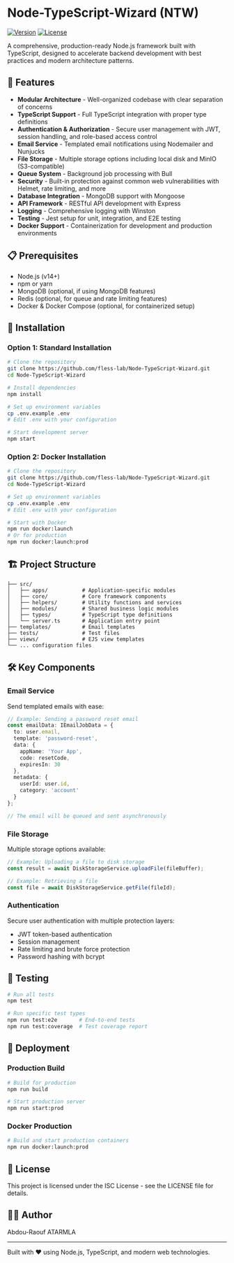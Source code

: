 # Node-TypeScript-Wizard (NTW)

[![Version](https://img.shields.io/badge/version-1.0.1-blue.svg)](https://github.com/fless-lab/Node-TypeScript-Wizard)
[![License](https://img.shields.io/badge/license-ISC-green.svg)](https://opensource.org/licenses/ISC)

A comprehensive, production-ready Node.js framework built with TypeScript, designed to accelerate backend development with best practices and modern architecture patterns.

## 🚀 Features

- **Modular Architecture** - Well-organized codebase with clear separation of concerns
- **TypeScript Support** - Full TypeScript integration with proper type definitions
- **Authentication & Authorization** - Secure user management with JWT, session handling, and role-based access control
- **Email Service** - Templated email notifications using Nodemailer and Nunjucks
- **File Storage** - Multiple storage options including local disk and MinIO (S3-compatible)
- **Queue System** - Background job processing with Bull
- **Security** - Built-in protection against common web vulnerabilities with Helmet, rate limiting, and more
- **Database Integration** - MongoDB support with Mongoose
- **API Framework** - RESTful API development with Express
- **Logging** - Comprehensive logging with Winston
- **Testing** - Jest setup for unit, integration, and E2E testing
- **Docker Support** - Containerization for development and production environments

## 📋 Prerequisites

- Node.js (v14+)
- npm or yarn
- MongoDB (optional, if using MongoDB features)
- Redis (optional, for queue and rate limiting features)
- Docker & Docker Compose (optional, for containerized setup)

## 🔧 Installation

### Option 1: Standard Installation

```bash
# Clone the repository
git clone https://github.com/fless-lab/Node-TypeScript-Wizard.git
cd Node-TypeScript-Wizard

# Install dependencies
npm install

# Set up environment variables
cp .env.example .env
# Edit .env with your configuration

# Start development server
npm start
```

### Option 2: Docker Installation

```bash
# Clone the repository
git clone https://github.com/fless-lab/Node-TypeScript-Wizard.git
cd Node-TypeScript-Wizard

# Set up environment variables
cp .env.example .env
# Edit .env with your configuration

# Start with Docker
npm run docker:launch
# Or for production
npm run docker:launch:prod
```

## 🏗️ Project Structure

```
├── src/
│   ├── apps/           # Application-specific modules
│   ├── core/           # Core framework components
│   ├── helpers/        # Utility functions and services
│   ├── modules/        # Shared business logic modules
│   ├── types/          # TypeScript type definitions
│   └── server.ts       # Application entry point
├── templates/          # Email templates
├── tests/              # Test files
├── views/              # EJS view templates
└── ... configuration files
```

## 🛠️ Key Components

### Email Service

Send templated emails with ease:

```typescript
// Example: Sending a password reset email
const emailData: IEmailJobData = {
  to: user.email,
  template: 'password-reset',
  data: {
    appName: 'Your App',
    code: resetCode,
    expiresIn: 30
  },
  metadata: {
    userId: user.id,
    category: 'account'
  }
};

// The email will be queued and sent asynchronously
```

### File Storage

Multiple storage options available:

```typescript
// Example: Uploading a file to disk storage
const result = await DiskStorageService.uploadFile(fileBuffer);

// Example: Retrieving a file
const file = await DiskStorageService.getFile(fileId);
```

### Authentication

Secure user authentication with multiple protection layers:

- JWT token-based authentication
- Session management
- Rate limiting and brute force protection
- Password hashing with bcrypt

## 🧪 Testing

```bash
# Run all tests
npm test

# Run specific test types
npm run test:e2e       # End-to-end tests
npm run test:coverage  # Test coverage report
```

## 🚢 Deployment

### Production Build

```bash
# Build for production
npm run build

# Start production server
npm run start:prod
```

### Docker Production

```bash
# Build and start production containers
npm run docker:launch:prod
```

## 📝 License

This project is licensed under the ISC License - see the LICENSE file for details.

## 👨‍💻 Author

Abdou-Raouf ATARMLA

---

Built with ❤️ using Node.js, TypeScript, and modern web technologies.